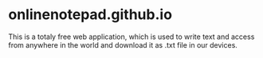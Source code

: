 # onlinenotepad.github.io
This is a totaly free web application, which is used to write text and access from anywhere in the world and download it as .txt file in our devices.
